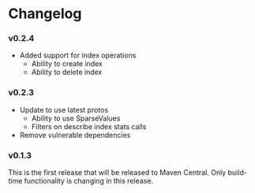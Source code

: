 # Changelog

[comment]: <> (When bumping [pc:VERSION_LATEST_RELEASE] create a new entry below)

### v0.2.4
- Added support for index operations
  - Ability to create index
  - Ability to delete index

### v0.2.3
- Update to use latest protos
  - Ability to use SparseValues
  - Filters on describe index stats calls
- Remove vulnerable dependencies

### v0.1.3
This is the first release that will be released to Maven Central. Only build-time functionality is changing in this release.